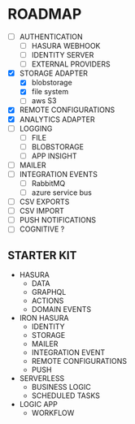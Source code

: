 ROADMAP
=======

- [ ] AUTHENTICATION
  - [ ] HASURA WEBHOOK
  - [ ] IDENTITY SERVER
  - [ ] EXTERNAL PROVIDERS
- [x] STORAGE ADAPTER
    - [x] blobstorage
    - [x] file system
    - [ ] aws S3
- [x] REMOTE CONFIGURATIONS
- [x] ANALYTICS ADAPTER
- [ ] LOGGING
  - [ ] FILE
  - [ ] BLOBSTORAGE
  - [ ] APP INSIGHT
- [ ] MAILER
- [ ] INTEGRATION EVENTS
    - [ ] RabbitMQ
    - [ ] azure service bus
- [ ] CSV EXPORTS
- [ ] CSV IMPORT
- [ ] PUSH NOTIFICATIONS
- [ ] COGNITIVE ?

STARTER KIT
-----------

* HASURA
  * DATA
  * GRAPHQL
  * ACTIONS
  * DOMAIN EVENTS
* IRON HASURA
  * IDENTITY
  * STORAGE
  * MAILER
  * INTEGRATION EVENT
  * REMOTE CONFIGURATIONS
  * PUSH
* SERVERLESS
  * BUSINESS LOGIC
  * SCHEDULED TASKS
* LOGIC APP
  * WORKFLOW